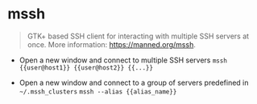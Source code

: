 # mssh
> GTK+ based SSH client for interacting with multiple SSH servers at once.
> More information: <https://manned.org/mssh>.

- Open a new window and connect to multiple SSH servers
`mssh {{user@host1}} {{user@host2}} {{...}}`

- Open a new window and connect to a group of servers predefined in `~/.mssh_clusters`
`mssh --alias {{alias_name}}`
